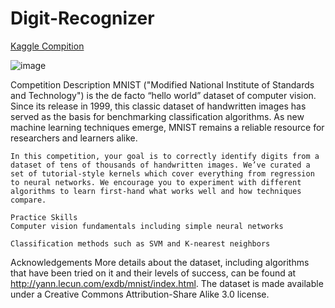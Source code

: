 # Digit-Recognizer
[Kaggle Compition](https://www.kaggle.com/competitions/digit-recognizer/overview)


![image](https://user-images.githubusercontent.com/93101704/199147270-6842312c-80d8-4ead-99fa-275940f0cad4.png)

Competition Description
    MNIST ("Modified National Institute of Standards and Technology") is the de facto “hello world” dataset of computer vision. Since its release in 1999, this classic dataset of handwritten images has served as the basis for benchmarking classification algorithms. As new machine learning techniques emerge, MNIST remains a reliable resource for researchers and learners alike.

    In this competition, your goal is to correctly identify digits from a dataset of tens of thousands of handwritten images. We’ve curated a set of tutorial-style kernels which cover everything from regression to neural networks. We encourage you to experiment with different algorithms to learn first-hand what works well and how techniques compare.

    Practice Skills
    Computer vision fundamentals including simple neural networks

    Classification methods such as SVM and K-nearest neighbors

Acknowledgements 
    More details about the dataset, including algorithms that have been tried on it and their levels of success, can be found at http://yann.lecun.com/exdb/mnist/index.html. The dataset is made available under a Creative Commons Attribution-Share Alike 3.0 license.

